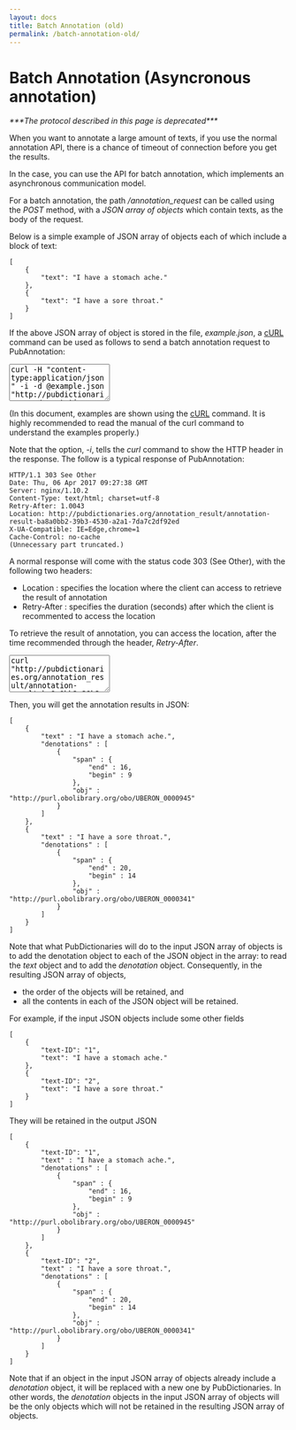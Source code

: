 ```yaml
---
layout: docs
title: Batch Annotation (old)
permalink: /batch-annotation-old/
---
```


# Batch Annotation (Asyncronous annotation)

_\*\*\*The protocol described in this page is deprecated\*\*\*_

When you want to annotate a large amount of texts,
if you use the normal annotation API,
there is a chance of timeout of connection before you get the results.

In the case, you can use the API for batch annotation, which implements an asynchronous communication model.

For a batch annotation, the path _/annotation_request_ can be called using the _POST_ method,
with a _JSON array of objects_ which contain texts, as the body of the request.

Below is a simple example of JSON array of objects each of which include a block of text:

	[
		{
			"text": "I have a stomach ache."
		},
		{
			"text": "I have a sore throat."
		}
	]

If the above JSON array of object is stored in the file, _example.json_, a [cURL][cURL] command can be used as follows to send a batch annotation request to PubAnnotation:

<textarea class="bash" readonly="true" style="height:5em">
curl -H "content-type:application/json" -i -d @example.json "http://pubdictionaries.org/annotation_request?dictionaries=UBERON-AE"
</textarea>

(In this document, examples are shown using the [cURL][cURL] command. It is highly recommended to read the manual of the curl command to understand the examples properly.)

Note that the option, _-i_, tells the _curl_ command to show the HTTP header in the response.
The follow is a typical response of PubAnnotation:

	HTTP/1.1 303 See Other
	Date: Thu, 06 Apr 2017 09:27:38 GMT
	Server: nginx/1.10.2
	Content-Type: text/html; charset=utf-8
	Retry-After: 1.0043
	Location: http://pubdictionaries.org/annotation_result/annotation-result-ba8a0bb2-39b3-4530-a2a1-7da7c2df92ed
	X-UA-Compatible: IE=Edge,chrome=1
	Cache-Control: no-cache
	(Unnecessary part truncated.)

A normal response will come with the status code 303 (See Other),
with the following two headers:
* Location : specifies the location where the client can access to retrieve the result of annotation
* Retry-After : specifies the duration (seconds) after which the client is recommented to access the location

To retrieve the result of annotation, you can access the location, after the time recommended through the header, _Retry-After_.

<textarea class="bash" readonly="true" style="height:5em">
curl "http://pubdictionaries.org/annotation_result/annotation-result-ba8a0bb2-39b3-4530-a2a1-7da7c2df92ed"
</textarea>

Then, you will get the annotation results in JSON:

	[
		{
			"text" : "I have a stomach ache.",
			"denotations" : [
				{
					"span" : {
						"end" : 16,
						"begin" : 9
					},
					"obj" : "http://purl.obolibrary.org/obo/UBERON_0000945"
				}
			]
		},
		{
			"text" : "I have a sore throat.",
			"denotations" : [
				{
					"span" : {
						"end" : 20,
						"begin" : 14
					},
					"obj" : "http://purl.obolibrary.org/obo/UBERON_0000341"
				}
			]
		}
	]

Note that what PubDictionaries will do to the input JSON array of objects is to add the denotation object to each of the JSON object in the array: to read the _text_ object and to add the _denotation_ object. Consequently, in the resulting JSON array of objects,
* the order of the objects will be retained, and
* all the contents in each of the JSON object will be retained.

For example, if the input JSON objects include some other fields

	[
		{
			"text-ID": "1",
			"text": "I have a stomach ache."
		},
		{
			"text-ID": "2",
			"text": "I have a sore throat."
		}
	]

They will be retained in the output JSON

	[
		{
			"text-ID": "1",
			"text" : "I have a stomach ache.",
			"denotations" : [
				{
					"span" : {
						"end" : 16,
						"begin" : 9
					},
					"obj" : "http://purl.obolibrary.org/obo/UBERON_0000945"
				}
			]
		},
		{
			"text-ID": "2",
			"text" : "I have a sore throat.",
			"denotations" : [
				{
					"span" : {
						"end" : 20,
						"begin" : 14
					},
					"obj" : "http://purl.obolibrary.org/obo/UBERON_0000341"
				}
			]
		}
	]

Note that if an object in the input JSON array of objects already include a _denotation_ object, it will be replaced with a new one by PubDictionaries. In other words, the _denotation_ objects in the input JSON array of objects will be the only objects which will not be retained in the resulting JSON array of objects.


[cURL]: https://curl.haxx.se/
